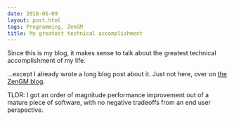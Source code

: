 ```yaml
---
date: 2018-06-09
layout: post.html
tags: Programming, ZenGM
title: My greatest technical accomplishment
---
```


Since this is my blog, it makes sense to talk about the greatest technical accomplishment of my life.

...except I already wrote a long blog post about it. Just not here, over on [the ZenGM blog](https://zengm.com/blog/2017/04/basketball-gm-4-0-technical-details/).

TLDR: I got an order of magnitude performance improvement out of a mature piece of software, with no negative tradeoffs from an end user perspective.
